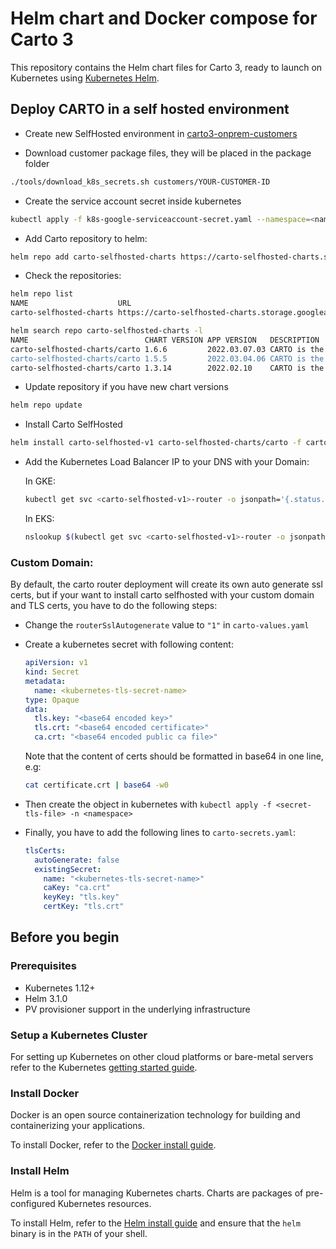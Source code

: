 # Helm chart and Docker compose for Carto 3

This repository contains the Helm chart files for Carto 3, ready to launch on Kubernetes using [Kubernetes Helm](https://github.com/helm/helm).

## Deploy CARTO in a self hosted environment

- Create new SelfHosted environment in [carto3-onprem-customers](https://github.com/CartoDB/carto3-onprem-customers)

- Download customer package files, they will be placed in the package folder

```bash
./tools/download_k8s_secrets.sh customers/YOUR-CUSTOMER-ID
```

- Create the service account secret inside kubernetes
```bash
kubectl apply -f k8s-google-serviceaccount-secret.yaml --namespace=<namespace>
```

- Add Carto repository to helm:

```bash
helm repo add carto-selfhosted-charts https://carto-selfhosted-charts.storage.googleapis.com
```

- Check the repositories:

```bash
helm repo list
NAME                    URL                                                   
carto-selfhosted-charts https://carto-selfhosted-charts.storage.googleapis.com

helm search repo carto-selfhosted-charts -l
NAME                          CHART VERSION APP VERSION   DESCRIPTION                                       
carto-selfhosted-charts/carto 1.6.6         2022.03.07.03 CARTO is the world's leading Location Intellige...
carto-selfhosted-charts/carto 1.5.5         2022.03.04.06 CARTO is the world's leading Location Intellige...
carto-selfhosted-charts/carto 1.3.14        2022.02.10    CARTO is the world's leading Location Intellige...
```

- Update repository if you have new chart versions
```bash
helm repo update
```

- Install Carto SelfHosted
```bash
helm install carto-selfhosted-v1 carto-selfhosted-charts/carto -f carto-values.yaml -f carto-secrets.yaml
```

- Add the Kubernetes Load Balancer IP to your DNS with your Domain:

  In GKE:
  ```bash
  kubectl get svc <carto-selfhosted-v1>-router -o jsonpath='{.status.loadBalancer.ingress.*.ip}'
  ```
  
  In EKS:
  ```bash
  nslookup $(kubectl get svc <carto-selfhosted-v1>-router -o jsonpath='{.status.loadBalancer.ingress.*.hostname}')
  ```

### Custom Domain:
By default, the carto router deployment will create its own auto generate ssl certs, but if your want to install carto selfhosted with your custom domain and TLS certs, you have to do the following steps:
  
- Change the `routerSslAutogenerate` value to `"1"` in `carto-values.yaml`

- Create a kubernetes secret with following content:
  ```yaml
  apiVersion: v1
  kind: Secret
  metadata:
    name: <kubernetes-tls-secret-name>
  type: Opaque
  data:
    tls.key: "<base64 encoded key>"
    tls.crt: "<base64 encoded certificate>"
    ca.crt: "<base64 encoded public ca file>"
  ```
    Note that the content of certs should be formatted in base64 in one line, e.g: 
    ```bash
    cat certificate.crt | base64 -w0
    ```
- Then create the object in kubernetes with `kubectl apply -f <secret-tls-file> -n <namespace>`

- Finally, you have to add the following lines to `carto-secrets.yaml`:
  ```yaml
  tlsCerts:
    autoGenerate: false
    existingSecret:
      name: "<kubernetes-tls-secret-name>"
      caKey: "ca.crt"
      keyKey: "tls.key"
      certKey: "tls.crt"
  ```



## Before you begin

### Prerequisites

- Kubernetes 1.12+
- Helm 3.1.0
- PV provisioner support in the underlying infrastructure

### Setup a Kubernetes Cluster

For setting up Kubernetes on other cloud platforms or bare-metal servers refer to the Kubernetes [getting started guide](http://kubernetes.io/docs/getting-started-guides/).

### Install Docker

Docker is an open source containerization technology for building and containerizing your applications.

To install Docker, refer to the [Docker install guide](https://docs.docker.com/engine/install/).

### Install Helm

Helm is a tool for managing Kubernetes charts. Charts are packages of pre-configured Kubernetes resources.

To install Helm, refer to the [Helm install guide](https://github.com/helm/helm#install) and ensure that the `helm` binary is in the `PATH` of your shell.

